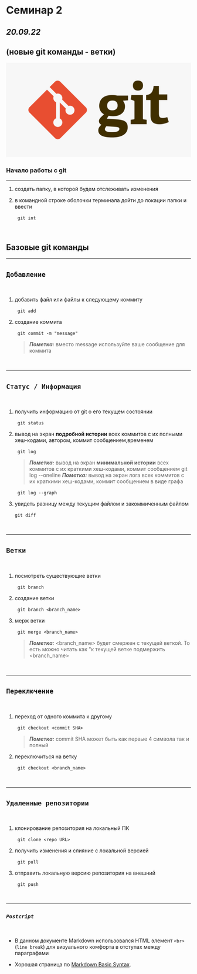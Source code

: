 # Семинар 2
## *20.09.22*
(новые git команды - ветки)
---
![Git logo alt text](/assets/images/git_image.png "Git Logo")

### **Начало работы с git**
---
1. создать папку, в которой будем отслеживать изменения  
1. в командной строке оболочки терминала дойти до локации папки и ввести 


        git int

<br>

## **Базовые git команды**
---
## `Добавление`
<br>

1. добавить файл или файлы к следующему коммиту

        git add
2. создание коммита 

        git commit -m "message" 
   >***Пометка:*** вместо message используйте ваше сообщение для коммита

<br>

---

## `Статус / Информация`

<br>


1. получить информацию от git о его текущем состоянии

        git status
1. вывод на экран __подробной истории__ всех коммитов с их полными хеш-кодами, автором, коммит сообщением,временем

        git log
    >***Пометка:*** вывод на экран __минимальной истории__ всех коммитов с их краткими хеш-кодами, коммит сообщением
        git log --oneline
    >***Пометка:*** вывод на экран лога всех коммитов с их краткими хеш-кодами, коммит сообщением в виде графа

        git log --graph
1.  увидеть разницу между текущим файлом и закоммиченным файлом

        git diff

<br>

---
## `Ветки`
<br>

1. посмотреть существующие ветки

        git branch

2. создание ветки 

        git branch <branch_name>
3. мерж ветки

        git merge <branch_name>
   >***Пометка:*** <branch_name> будет смержен с текущей веткой. То есть можно читать как "к текущей ветке подмержить <branch_name>
<br>

---
## `Переключение`

<br>

1. переход от одного коммита к другому

        git checkout <commit SHA>
    >***Пометка:*** commit SHA  может быть как первые 4 символа так и полный
1. переключиться на ветку

        git checkout <branch_name>

<br>

----
## `Удаленные репозитории`

<br>

1. клонирование репозитория на локальный ПК

        git clone <repo URL> 

1. получить изменения и слияние с локальной версией

        git pull
        
1. отправить локальную версию репозитория на внешний

        git push

<br>

----
### ___`Postcript`___

<br>

- В данном документе Markdown использовался HTML элемент `<br>` (`line break`) для визуального комфорта в отступах между параграфами

- Хорошая страница по [Markdown Basic Syntax](https://www.markdownguide.org/basic-syntax/ "Markdown Guide | Basic Syntax").